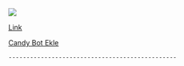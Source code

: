 <img src="https://cdn.discordapp.com/attachments/693502495833456681/761539444192706570/welovecandy.png">

[Link](https://cdn.discordapp.com/attachments/693502495833456681/761539444192706570/welovecandy.png)

[Candy Bot Ekle](https://discord.com/oauth2/authorize?client_id=761318013512319027&permissions=8&scope=bot) 

`-----------------------------------------------`